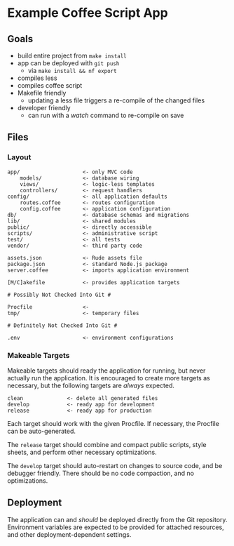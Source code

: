 # Example Coffee Script App

## Goals

- build entire project from `make install`
- app can be deployed with `git push`
    - via `make install && nf export`
- compiles less
- compiles coffee script
- Makefile friendly
    - updating a less file triggers a re-compile of the changed files
- developer friendly
    - can run with a _watch_ command to re-compile on save

## Files

### Layout

    app/                    <- only MVC code
        models/             <- database wiring
        views/              <- logic-less templates
        controllers/        <- request handlers
    config/                 <- all application defaults
        routes.coffee       <- routes configuration
        config.coffee       <- application configuration
    db/                     <- database schemas and migrations
    lib/                    <- shared modules
    public/                 <- directly accessible
    scripts/                <- administrative script
    test/                   <- all tests
    vendor/                 <- third party code
    
    assets.json             <- Rude assets file
    package.json            <- standard Node.js package
    server.coffee           <- imports application environment
    
    [M/C]akefile            <- provides application targets
    
    # Possibly Not Checked Into Git #
    
    Procfile                <- 
    tmp/                    <- temporary files

    # Definitely Not Checked Into Git #
    
    .env                    <- environment configurations

### Makeable Targets

Makeable targets should ready the application for running,
but never actually run the application.
It is encouraged to create more targets as necessary,
but the following targets are _always_ expected.

    clean              <- delete all generated files
    develop            <- ready app for development
    release            <- ready app for production

Each target should work with the given Procfile.
If necessary, the Procfile can be auto-generated.

The `release` target should combine and compact public scripts,
style sheets, and perform other necessary optimizations.

The `develop` target should auto-restart on changes to source code,
and be debugger friendly.
There should be no code compaction, and no optimizations.

## Deployment

The application can and _should_ be deployed directly from the Git repository.
Environment variables are expected to be provided for attached resources,
and other deployment-dependent settings.

